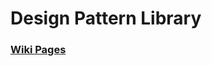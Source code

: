# Design Pattern Library
### <a class="n" href="https://github.com/EmmaJem/Design-Pattern-Library/wiki/Book-Research"> Wiki Pages </a>
